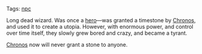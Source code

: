 Tags: [npc](NPCs)

Long dead wizard. Was once a [hero](Heroes)—was granted a timestone by [Chronos](Chronos), and used it to create a utopia. However, with enormous power, and control over time itself, they slowly grew bored and crazy, and became a tyrant.

[Chronos](Chronos) now will never grant a stone to anyone.